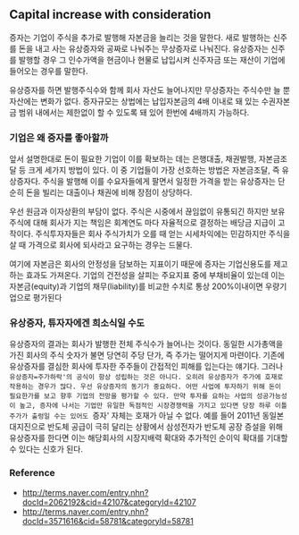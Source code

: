 ## Capital increase with consideration
증자는 기업이 주식을 추가로 발행해 자본금을 늘리는 것을 말한다. 새로 발행하는 신주를 돈을 내고 사는 유상증자와 공짜로 나눠주는 무상증자로 나눠진다. 유상증자는 신주를 발행할 경우 그 인수가액을 현금이나 현물로 납입시켜 신주자금 또는 재산이 기업에 들어오는 경우를 말한다.

유상증자를 하면 발행주식수와 함께 회사 자산도 늘어나지만 무상증자는 주식수만 늘 뿐 자산에는 변화가 없다. 증자규모는 상법에는 납입자본금의 4배 이내로 돼 있는 수권자본금 범위 내에서는 제한없이 할 수 있도록 돼 있어 한번에 4배까지 가능하다.

### 기업은 왜 증자를 좋아할까
앞서 설명한대로 돈이 필요한 기업이 이를 확보하는 데는 은행대출, 채권발행, 자본금조달 등 크게 세가지 방법이 있다. 이 중 기업들이 가장 선호하는 방법은 자본금조달, 즉 유상증자다. 주식을 발행해 이를 수요자들에게 팔면서 일정한 가격을 받는 유상증자는 단순히 돈을 빌리는 대출이나 채권에 비해 장점이 상당하다.

우선 원금과 이자상환의 부담이 없다. 주식은 시중에서 끊임없이 유통되긴 하지만 보유주식에 대해 회사가 지는 책임은 회계연도 마다 자율적으로 결정하는 배당금 지급이 고작이다. 주식투자자들은 회사 주식가치가 오를 때 얻는 시세차익에는 민감하지만 주식을 살 때 가격으로 회사에 되사라고 요구하는 경우는 드물다.

여기에 자본금은 회사의 안정성을 담보하는 지표이기 때문에 증자는 기업신용도를 제고하는 효과도 가져온다. 기업의 건전성을 살피는 주요지표 중에 부채비율이 있는데 이는 자본금(equity)과 기업의 채무(liability)를 비교한 수치로 통상 200%이내이면 우량기업으로 평가된다

### 유상증자, 튜자자에겐 희소식일 수도
유상증자의 결과는 회사가 발행한 전체 주식수가 늘어나는 것이다. 동일한 시가총액을 가진 회사의 주식 숫자가 불면 당연히 주당 단가, 즉 주가는 떨어지게 마련이다. 기존에 유상증자를 결심한 회사에 투자한 주주들이 간접적인 피해를 입는다는 얘기다. 그러나 `유상증자=주가하락'의 공식이 항상 성립하는 것은 아니다. 오히려 유상증자가 주가에 호재로 작용하는 경우가 많다. 우선 유상증자의 동기가 중요하다. 어떤 사업에 투자하기 위해 돈이 필요한가를 보고 향후 기업의 전망을 평가할 수 있다. 만약 투자를 요하는 사업의 성공가능성이 높고, 증자에 나서는 기업만 유일한 독점적인 시장경쟁력을 가지고 있다면 당장 하루 이틀 주가가 출렁일 수는 있어도 `증자' 자체는 호재가 아닐 수 없다. 예를 들어 2011년 동일본 대지진으로 반도체 공급이 극히 달리는 상황에서 삼성전자가 반도체 공장 증설을 위해 유상증자를 한다면 이는 해당회사의 시장지배력 확대와 추가적인 순이익 확대를 기대할 수 있다는 신호가 된다.


### Reference
- http://terms.naver.com/entry.nhn?docId=2062192&cid=42107&categoryId=42107
- http://terms.naver.com/entry.nhn?docId=3571616&cid=58781&categoryId=58781